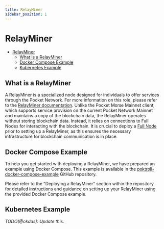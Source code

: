 ```yaml
---
title: RelayMiner
sidebar_position: 1
---
```


# RelayMiner

- [RelayMiner](#relayminer)
  - [What is a RelayMiner](#what-is-a-relayminer)
  - [Docker Compose Example](#docker-compose-example)
  - [Kubernetes Example](#kubernetes-example)

## What is a RelayMiner

A RelayMiner is a specialized node designed for individuals to offer services through the Pocket Network. For more information on this role, please refer to the [RelayMiner documentation](https://dev.poktroll.com/protocol/actors/relay_miner.md). Unlike the Pocket Morse Mainnet client, which supports service provision on the current Pocket Network Mainnet and maintains a copy of the blockchain data, the RelayMiner operates without storing blockchain data. Instead, it relies on connections to Full Nodes for interacting with the blockchain. It is crucial to deploy a [Full Node](full_node.md) prior to setting up a RelayMiner, as this ensures the necessary infrastructure for blockchain communication is in place.

## Docker Compose Example

To help you get started with deploying a RelayMiner, we have prepared an example using Docker Compose. This example is available in the [poktroll-docker-compose-example](https://github.com/pokt-network/poktroll-docker-compose-example?tab=readme-ov-file#deploying-a-relay-miner) GitHub repository.

Please refer to the "Deploying a RelayMiner" section within the repository for detailed instructions and guidance on setting up your RelayMiner using the provided Docker Compose example.

## Kubernetes Example

_TODO(@okdas): Update this._
